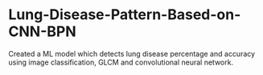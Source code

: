 # Lung-Disease-Pattern-Based-on-CNN-BPN

Created a ML model which detects lung disease percentage and accuracy using image classification, GLCM and convolutional neural network.
